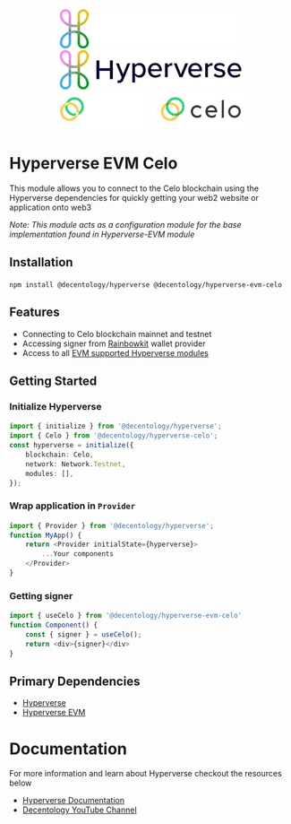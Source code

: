 
<div align="center">
	<img src="../../assets/Hyperverse_Logo_Vertical_White.png#gh-dark-mode-only" style="height: 70px" alt="Hyperverse logo" />
	<img src="../../assets//Hyperverse_Logo_Vertical_Blue.png#gh-light-mode-only" style="height: 70px" alt="Hyperverse logo" />
	<img src="assets/celo-logo-reversed.svg#gh-dark-mode-only" alt="Celo logo" style="height: 70px" />
	<img src="assets/celo-logo.svg#gh-light-mode-only" alt="Celo logo" style="height: 70px" />
</div>


# Hyperverse EVM Celo
This module allows you to connect to the Celo blockchain using the Hyperverse dependencies for quickly getting your web2 website or application onto web3

*Note: This module acts as a configuration module for the base implementation found in Hyperverse-EVM module*

## Installation
`npm install @decentology/hyperverse @decentology/hyperverse-evm-celo`

## Features
- Connecting to Celo blockchain mainnet and testnet
- Accessing signer from [Rainbowkit](https://www.npmjs.com/package/@rainbow-me/rainbowkit) wallet provider
- Access to all [EVM supported Hyperverse modules](https://www.npmjs.com/search?q=%40decentology%2Fhyperverse-evm)

## Getting Started
### Initialize Hyperverse
```typescript
import { initialize } from '@decentology/hyperverse';
import { Celo } from '@decentology/hyperverse-celo';
const hyperverse = initialize({
	blockchain: Celo,
	network: Network.Testnet,
	modules: [],
});
```
### Wrap application in `Provider`
```typescript
import { Provider } from '@decentology/hyperverse';
function MyApp() {
	return <Provider initialState={hyperverse}>
		...Your components
	</Provider>
}
```
### Getting signer
```typescript
import { useCelo } from '@decentology/hyperverse-evm-celo'
function Component() {
	const { signer } = useCelo();
	return <div>{signer}</div>
}
```

## Primary Dependencies
- [Hyperverse](https://www.npmjs.com/package/@decentology/hyperverse)
- [Hyperverse EVM](https://www.npmjs.com/package/@decentology/hyperverse-evm)


# Documentation
For more information and learn about Hyperverse checkout the resources below

- [Hyperverse Documentation](https://docs.hyperverse.dev/)
- [Decentology YouTube Channel](https://www.youtube.com/c/Decentology)
